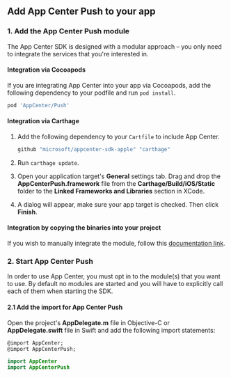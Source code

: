 ## Add App Center Push to your app

### 1. Add the App Center Push module

The App Center SDK is designed with a modular approach – you only need to integrate the services that you're interested in.

#### Integration via Cocoapods

If you are integrating App Center into your app via Cocoapods, add the following dependency to your podfile and run `pod install`.

```ruby
pod 'AppCenter/Push'
```

#### Integration via Carthage

1. Add the following dependency to your `Cartfile` to include App Center.

    ```ruby
    github "microsoft/appcenter-sdk-apple" "carthage"
    ```

1. Run `carthage update`.
1. Open your application target's **General** settings tab. Drag and drop the **AppCenterPush.framework** file from the **Carthage/Build/iOS/Static** folder to the **Linked Frameworks and Libraries** section in XCode.
1. A dialog will appear, make sure your app target is checked. Then click **Finish**.

#### Integration by copying the binaries into your project

If you wish to manually integrate the module, follow this [documentation link](apple-manual-integration.md).

### 2. Start App Center Push

In order to use App Center, you must opt in to the module(s) that you want to use. By default no modules are started and you will have to explicitly call each of them when starting the SDK.

#### 2.1 Add the import for App Center Push

Open the project's **AppDelegate.m** file  in Objective-C or **AppDelegate.swift** file in Swift and add the following import statements:

```objc
@import AppCenter;
@import AppCenterPush;
```
```swift
import AppCenter
import AppCenterPush
```
